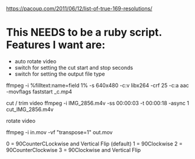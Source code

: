 https://pacoup.com/2011/06/12/list-of-true-169-resolutions/

# This NEEDS to be a ruby script.  Features I want are:
- auto rotate video
- switch for setting the cut start and stop seconds
- switch for setting the output file type

ffmpeg -i %filltext:name=field 1% -s 640x480 -c:v libx264 -crf 25 -c:a aac -movflags faststart _c.mp4


cut / trim video
ffmpeg -i IMG_2856.m4v -ss 00:00:03 -t 00:00:18 -async 1 cut_IMG_2856.m4v

rotate video

ffmpeg -i in.mov -vf "transpose=1" out.mov

0 = 90CounterCLockwise and Vertical Flip (default)
1 = 90Clockwise
2 = 90CounterClockwise
3 = 90Clockwise and Vertical Flip
